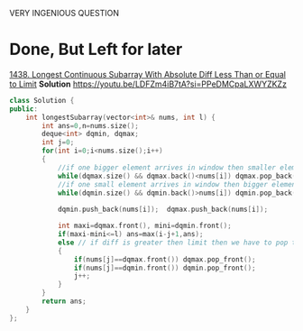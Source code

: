 VERY INGENIOUS QUESTION
# Done, But Left for later
[1438. Longest Continuous Subarray With Absolute Diff Less Than or Equal to Limit](https://leetcode.com/problems/longest-continuous-subarray-with-absolute-diff-less-than-or-equal-to-limit/)
**Solution**
https://youtu.be/LDFZm4iB7tA?si=PPeDMCpaLXWYZKZz

```C++
class Solution {
public:
    int longestSubarray(vector<int>& nums, int l) {
        int ans=0,n=nums.size();
        deque<int> dqmin, dqmax; 
        int j=0;
        for(int i=0;i<nums.size();i++)
        {
            //if one bigger element arrives in window then smaller element will will never appear in picture of maximum elements.
            while(dqmax.size() && dqmax.back()<nums[i]) dqmax.pop_back();
            //if one small element arrives in window then bigger element will will never appear in picture of minimum elements.
            while(dqmin.size() && dqmin.back()>nums[i]) dqmin.pop_back();
            
            dqmin.push_back(nums[i]);  dqmax.push_back(nums[i]);

            int maxi=dqmax.front(), mini=dqmin.front();
            if(maxi-mini<=l) ans=max(i-j+1,ans);
            else // if diff is greater then limit then we have to pop to end
            {
                if(nums[j]==dqmax.front()) dqmax.pop_front();
                if(nums[j]==dqmin.front()) dqmin.pop_front();
                j++;
            }
        } 
        return ans;
    }
};
```